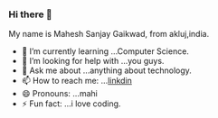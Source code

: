 ### Hi there 👋

<!--
**Suved-144/Suved-144** is a ✨ _special_ ✨ repository because its `README.md` (this file) appears on your GitHub profile.

Here are some ideas to get you started:

- 🔭 I’m currently working on ... Web Scraping project
- 🌱 I’m currently learning ... DS
- 👯 I’m looking to collaborate on ... AI StartUp Company..
- 🤔 I’m looking for help with ... You Guys
- 💬 Ask me about ... Any
- 📫 How to reach me: ... LinkedIn
- 😄 Pronouns: ... Sumit
- ⚡ Fun fact: ...  I am really forgetful sometimes
-->
My name is Mahesh Sanjay Gaikwad, from akluj,india.

- 🌱 I’m currently learning ...Computer Science.
- 🤔 I’m looking for help with ...you guys.
- 💬 Ask me about ...anything about technology.
- 📫 How to reach me: ...<a href="https://www.linkedin.com/in/code-with-monster-12b3521aa">linkdin</a>
- 😄 Pronouns: ...mahi
- ⚡ Fun fact: ...i love coding.
